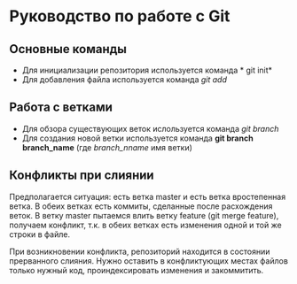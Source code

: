 # Руководство по работе с Git

## Основные команды
* Для инициализации репозитория используется команда * git init*
* Для добавления файла используется команда *git add*
## Работа с ветками
* Для обзора существующих веток ислользуется команда _git branch_
* Для создания новой ветки используется команда **git branch branch_name** (где *branch_nname* имя ветки)
## Конфликты при слиянии
Предполагается ситуация: есть ветка master и есть ветка вростепенная ветка. В обеих ветках есть коммиты, сделанные после расхождения веток. В ветку master пытаемся влить ветку feature (git merge feature), получаем конфликт, т.к. в обеих ветках есть изменения одной и той же строки в файле. 

При возникновении конфликта, репозиторий находится в состоянии прерванного слияния. Нужно оставить в конфликтующих местах файлов только нужный код, проиндексировать изменения и закоммитить.